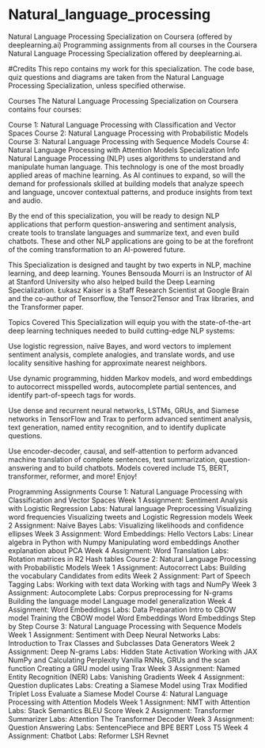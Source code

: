 # Natural_language_processing

Natural Language Processing Specialization on Coursera (offered by deeplearning.ai)
Programming assignments from all courses in the Coursera Natural Language Processing Specialization offered by deeplearning.ai.

#Credits
This repo contains my work for this specialization. The code base, quiz questions and diagrams are taken from the Natural Language Processing Specialization, unless specified otherwise.

Courses
The Natural Language Processing Specialization on Coursera contains four courses:

Course 1: Natural Language Processing with Classification and Vector Spaces
Course 2: Natural Language Processing with Probabilistic Models
Course 3: Natural Language Processing with Sequence Models
Course 4: Natural Language Processing with Attention Models
Specialization Info
Natural Language Processing (NLP) uses algorithms to understand and manipulate human language. This technology is one of the most broadly applied areas of machine learning. As AI continues to expand, so will the demand for professionals skilled at building models that analyze speech and language, uncover contextual patterns, and produce insights from text and audio.

By the end of this specialization, you will be ready to design NLP applications that perform question-answering and sentiment analysis, create tools to translate languages and summarize text, and even build chatbots. These and other NLP applications are going to be at the forefront of the coming transformation to an AI-powered future.

This Specialization is designed and taught by two experts in NLP, machine learning, and deep learning. Younes Bensouda Mourri is an Instructor of AI at Stanford University who also helped build the Deep Learning Specialization. Łukasz Kaiser is a Staff Research Scientist at Google Brain and the co-author of Tensorflow, the Tensor2Tensor and Trax libraries, and the Transformer paper.

Topics Covered
This Specialization will equip you with the state-of-the-art deep learning techniques needed to build cutting-edge NLP systems:

Use logistic regression, naïve Bayes, and word vectors to implement sentiment analysis, complete analogies, and translate words, and use locality sensitive hashing for approximate nearest neighbors.

Use dynamic programming, hidden Markov models, and word embeddings to autocorrect misspelled words, autocomplete partial sentences, and identify part-of-speech tags for words.

Use dense and recurrent neural networks, LSTMs, GRUs, and Siamese networks in TensorFlow and Trax to perform advanced sentiment analysis, text generation, named entity recognition, and to identify duplicate questions.

Use encoder-decoder, causal, and self-attention to perform advanced machine translation of complete sentences, text summarization, question-answering and to build chatbots. Models covered include T5, BERT, transformer, reformer, and more! Enjoy!

Programming Assignments
Course 1: Natural Language Processing with Classification and Vector Spaces
Week 1
Assignment:
Sentiment Analysis with Logistic Regression
Labs:
Natural language Preprocessing
Visualizing word frequencies
Visualizing tweets and Logistic Regression models
Week 2
Assignment:
Naive Bayes
Labs:
Visualizing likelihoods and confidence ellipses
Week 3
Assignment:
Word Embeddings: Hello Vectors
Labs:
Linear algebra in Python with Numpy
Manipulating word embeddings
Another explanation about PCA
Week 4
Assignment:
Word Translation
Labs:
Rotation matrices in R2
Hash tables
Course 2: Natural Language Processing with Probabilistic Models
Week 1
Assignment:
Autocorrect
Labs:
Building the vocabulary
Candidates from edits
Week 2
Assignment:
Part of Speech Tagging
Labs:
Working with text data
Working with tags and NumPy
Week 3
Assignment:
Autocomplete
Labs:
Corpus preprocessing for N-grams
Building the language model
Language model generalization
Week 4
Assignment:
Word Embeddings
Labs:
Data Preparation
Intro to CBOW model
Training the CBOW model
Word Embeddings
Word Embeddings Step by Step
Course 3: Natural Language Processing with Sequence Models
Week 1
Assignment:
Sentiment with Deep Neural Networks
Labs:
Introduction to Trax
Classes and Subclasses
Data Generators
Week 2
Assignment:
Deep N-grams
Labs:
Hidden State Activation
Working with JAX NumPy and Calculating Perplexity
Vanilla RNNs, GRUs and the scan function
Creating a GRU model using Trax
Week 3
Assignment:
Named Entity Recognition (NER)
Labs:
Vanishing Gradients
Week 4
Assignment:
Question duplicates
Labs:
Creating a Siamese Model using Trax
Modified Triplet Loss
Evaluate a Siamese Model
Course 4: Natural Language Processing with Attention Models
Week 1
Assignment:
NMT with Attention
Labs:
Stack Semantics
BLEU Score
Week 2
Assignment:
Transformer Summarizer
Labs:
Attention
The Transformer Decoder
Week 3
Assignment:
Question Answering
Labs:
SentencePiece and BPE
BERT Loss
T5
Week 4
Assignment:
Chatbot
Labs:
Reformer LSH
Revnet
